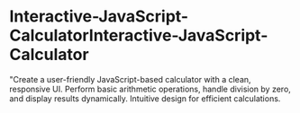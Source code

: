# Interactive-JavaScript-CalculatorInteractive-JavaScript-Calculator
"Create a user-friendly JavaScript-based calculator with a clean, responsive UI. Perform basic arithmetic operations, handle division by zero, and display results dynamically. Intuitive design for efficient calculations.
